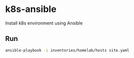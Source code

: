# k8s-ansible
Install k8s environment using Ansible

## Run
```bash
ansible-playbook -i inventories/homelab/hosts site.yaml
```